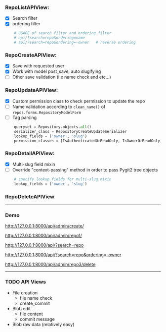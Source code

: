 ### RepoListAPIView:

- [x] Search filter
- [x] ordering filter

```python
	# USAGE of search filter and ordering filter
	# api/?search=repo&ordering=name
	# api/?search=repo&ordering=-owner   # reverse ordering
```

### RepoCreateAPIView:

- [x] Save with requested user
- [x] Work with model post_save, auto slugifying
- [ ] Other save validation (i.e name check and etc...)

### RepoUpdateAPIView:

- [x] Custom permission class to check permission to update the repo
- [ ] Name validation according to ```clean_name()``` of ```repos.forms.RepositoryModelForm```
- [ ] Tag parsing

```python
	queryset = Repository.objects.all()
	serializer_class = RepositoryCreateUpdateSerializer
	lookup_fields = ('owner', 'slug')
	permission_classes = [IsAuthenticatedOrReadOnly, IsOwnerOrReadOnly]
```

### RepoDetailAPIView:

- [x] Multi-slug field mixin
- [ ] Override "context-passing" method in order to pass Pygit2 tree objects 

```python
    # specify lookup_fields for multi-slug mixin
	lookup_fields = ('owner', 'slug')
```

### RepoDeleteAPIView

---

### Demo

http://127.0.0.1:8000/api/admin/create/

http://127.0.0.1:8000/api/admin/repo1/

http://127.0.0.1:8000/api/?search=repo

http://127.0.0.1:8000/api/?search=repo&ordering=-owner

http://127.0.0.1:8000/api/admin/repo3/delete

---

### TODO API Views
- File creation
    - file name check
    - create_commit
- Blob edit
    - file content
    - commit message
- Blob raw data (relatively easy)
